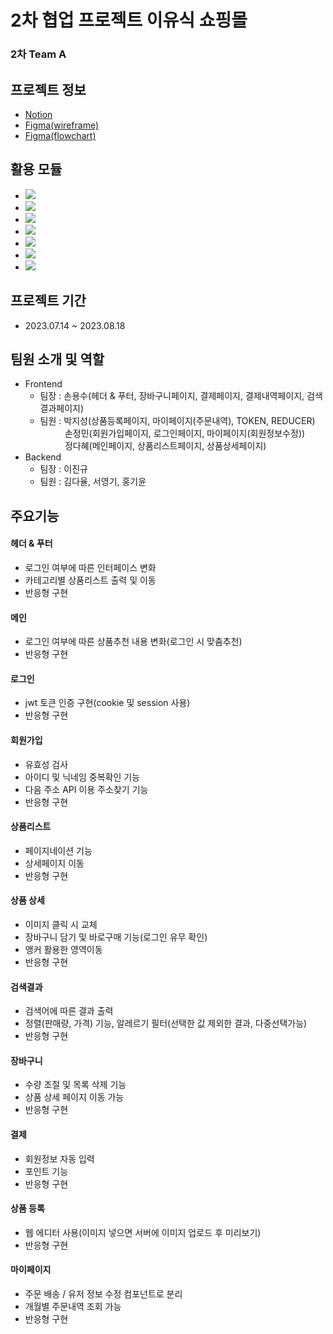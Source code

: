 # 2차 협업 프로젝트 이유식 쇼핑몰

### 2차 Team A

## 프로젝트 정보

- [Notion](https://concrete-scallion-31d.notion.site/YUMMEAL-80d792f626424ef59dd2f22e8097d48f)
- [Figma(wireframe)](https://www.figma.com/file/A0h9Ai58OM6pRxUXWUmYJP/yummeal?type=design&node-id=1096%3A369&mode=design&t=2UxOfiDdVm4zzZRJ-1)
- [Figma(flowchart)](<https://www.figma.com/file/wuGGvaWhGaIq53x6VOSm8P/Pokedex-Flowchart-(Community)?type=whiteboard&node-id=0%3A1&t=DYSvMAgpH8f4KJT6-1>)

## 활용 모듈

- <img src="https://img.shields.io/badge/React-263238?style=flat&logo=React&logoColor=skyblue">
- <img src="https://img.shields.io/badge/StyledComponent-DB7093?style=flat&logo=styledcomponents&logoColor=white">
- <img src="https://img.shields.io/badge/ReduxToolkit-764ABC?style=flat&logo=redux&logoColor=white">
- <img src="https://img.shields.io/badge/ReactRouter-CA4245?style=flat&logo=reactrouter&logoColor=white">
- <img src="https://img.shields.io/badge/Prettier-F7B93E?style=flat&logo=prettier&logoColor=white">
- <img src="https://img.shields.io/badge/Axios-5A29E4?style=flat&logo=axios&logoColor=white">
- <img src="https://img.shields.io/badge/Eslint-4B32C3?style=flat&logo=eslint&logoColor=white">

## 프로젝트 기간

- 2023.07.14 ~ 2023.08.18

## 팀원 소개 및 역할

- Frontend
  - 팀장 : 손용수(헤더 & 푸터, 장바구니페이지, 결제페이지, 결제내역페이지, 검색결과페이지)
  - 팀원 : 박지성(상품등록페이지, 마이페이지(주문내역), TOKEN, REDUCER)<br>&nbsp;&nbsp;&nbsp;&nbsp;&nbsp;&nbsp;&nbsp;&nbsp;&nbsp;&nbsp;손정민(회원가입페이지, 로그인페이지, 마이페이지(회원정보수정))<br>&nbsp;&nbsp;&nbsp;&nbsp;&nbsp;&nbsp;&nbsp;&nbsp;&nbsp;&nbsp;정다혜(메인페이지, 상품리스트페이지, 상품상세페이지)
- Backend
  - 팀장 : 이진규
  - 팀원 : 김다율, 서영기, 홍기윤

## 주요기능

#### 헤더 & 푸터

- 로그인 여부에 따른 인터페이스 변화
- 카테고리별 상품리스트 출력 및 이동
- 반응형 구현

#### 메인

- 로그인 여부에 따른 상품추천 내용 변화(로그인 시 맞춤추천)
- 반응형 구현

#### 로그인

- jwt 토큰 인증 구현(cookie 및 session 사용)
- 반응형 구현

#### 회원가입

- 유효성 검사
- 아이디 및 닉네임 중복확인 기능
- 다음 주소 API 이용 주소찾기 기능
- 반응형 구현

#### 상품리스트

- 페이지네이션 기능
- 상세페이지 이동
- 반응형 구현

#### 상품 상세

- 이미지 클릭 시 교체
- 장바구니 담기 및 바로구매 기능(로그인 유무 확인)
- 앵커 활용한 영역이동
- 반응형 구현

#### 검색결과

- 검색어에 따른 결과 출력
- 정렬(판매량, 가격) 기능, 알레르기 필터(선택한 값 제외한 결과, 다중선택가능)
- 반응형 구현

#### 장바구니

- 수량 조절 및 목록 삭제 기능
- 상품 상세 페이지 이동 가능
- 반응형 구현

#### 결제

- 회원정보 자동 입력
- 포인트 기능
- 반응형 구현

#### 상품 등록

- 웹 에디터 사용(이미지 넣으면 서버에 이미지 업로드 후 미리보기)
- 반응형 구현

#### 마이페이지

- 주문 배송 / 유저 정보 수정 컴포넌트로 분리
- 개월별 주문내역 조회 가능
- 반응형 구현
